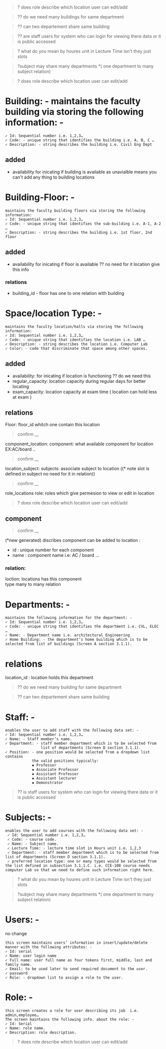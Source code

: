 > ? does role describe which location user can edit/add

> ?? do we need many buildings for same department

> ?? can two departement share same building

> ?? are staff users for system who can login for viewing there data or it is public accessed

> ? what do you mean by houres unit in Lecture Time isn't they just slots

> ?subject may share many departments 
*( one department to many subject relation)

> ? does role describe which location user can edit/add


# Building: - maintains the faculty building via storing the following information: -   
    ✓ Id: Sequential number i.e. 1,2,3…  
    ✓ Code: - unique string that identifies the building i.e. A, B, C … 
    ✓ Description: - string describes the building i.e. Civil Eng Dept 


## added 
* availability for inicating if building is available as unavialble means you can't 
    add any thing to building locations 
<!-- > (abdo):?? no need for availability here location availability cover this  -->

# Building-Floor: - 
    maintains the faculty building floors via storing the following information:
    ✓ Id: Sequential number i.e. 1,2,3…
    ✓ Code: - unique string that identifies the sub-building i.e. A-1, A-2 …
    ✓ Description: - string describes the building i.e. 1st floor, 2nd floor 

## added
* availability for inicating if floor is available
?? no need for it location give this info
### relations
* building_id - floor has one to one relation with building 


# Space/location Type: - 
    maintains the faculty location/halls via storing the following information: 
    ✓ Id: Sequential number i.e. 1,2,3…  
    ✓ Code: - unique string that identifies the location i.e. LAB … 
    ✓ Description: - string describes the location i.e. Computer Lab  
    ✓ Color: - code that discriminate that space among other spaces. 
## added
* availability:  for inicating if location is functioning 
?? do we need this
* regular_capacity: location capacity during regular days for better locating
* exam_capacity: location capacity at exam time ( location can hold less at exam )

## relations

Floor: floor_id whitch one contain this location

> confirm  __

component_location:
component: what available component for location EX:AC/board ..

> confirm  __

location_subject:
subjects: associate subject to location ((* note slot is defined 
in subject no need for it in relation))

> confirm  __

role_locations
role: roles which give permesion to view or edit in location 
> ? does role describe which location user can edit/add

## component
> confirm  __

(*new generated) discribes component can be added to location :
* id :  unique number for each component
* name : component name i.e: AC / board ...
### relation:
 loction: locations has this component  
 type many to many relation   


# Departments: - 
    maintains the following information for the department: - 
    ✓ Id: Sequential number i.e. 1,2,3…  
    ✓ Code: - unique string that identifies the department i.e. CVL, ELEC … 
    ✓ Name: - Department name i.e. architectural Engineering 
    ✓ Home Building: - the department’s home building which is to be selected from list of buildings (Screen A section 3.1.1). 

# relations
location_id : location holds this department

> ?? do we need many building for same department 

> ?? can two departement share same building

# Staff: - 
    enables the user to add staff with the following data set: - 
    ✓ Id: Sequential number i.e. 1,2,3…  
    ✓ Name: - Staff member’s name. 
    ✓ Department: - staff member department which is to be selected from 
                    list of departments (Screen D section 3.1.1). 
    ✓ Position: - one position would be selected from a dropdown list contains  
                the valid positions typically: 
                ▪ Professor 
                ▪ Associate Professor 
                ▪ Assistant Professor 
                ▪ Assistant lecturer 
                ▪ Demonstrator 

> ?? is staff users for system who can login for viewing there data or it is public accessed


# Subjects: -
    enables the user to add courses with the following data set: - 
     ✓ Id: Sequential number i.e. 1,2,3…  
     ✓ Code: - course code. 
     ✓ Name: - Subject name. 
     ✓ Lecture Time: - lecture time slot in Hours unit i.e. 1,2,3  
     ✓ Department: - staff member department which is to be selected from list of departments (Screen D section 3.1.1). 
     ✓ preferred location type: one or many types would be selected from the list defined in subsection 3.1.1.C. i.e. CCE-108 course needs computer Lab so that we need to define such information right here. 

> ? what do you mean by houres unit in Lecture Time isn't they just slots

> ?subject may share many departments 
*( one department to many subject relation)





# Users: - 
no change

    this screen maintains users’ information in insert/update/delete 
    manner with the following attributes: - 
    ✓ Id: serial 
    ✓ Name: user login name 
    ✓ Full name: user full name as four tokens first, middle, last and family name. 
    ✓ Email: to be used later to send required document to the user. 
    ✓ password 
    ✓ Role: - dropdown list to assign a role to the user.  




# Role: - 
    this screen creates a role for user describing its job  i.e. admin,employee… 
    The screen maintains the following info. about the role: - 
    ✓ Id: Serial 
    ✓ Name: role name. 
    ✓ Description: role description.
> ? does role describe which location user can edit/add
